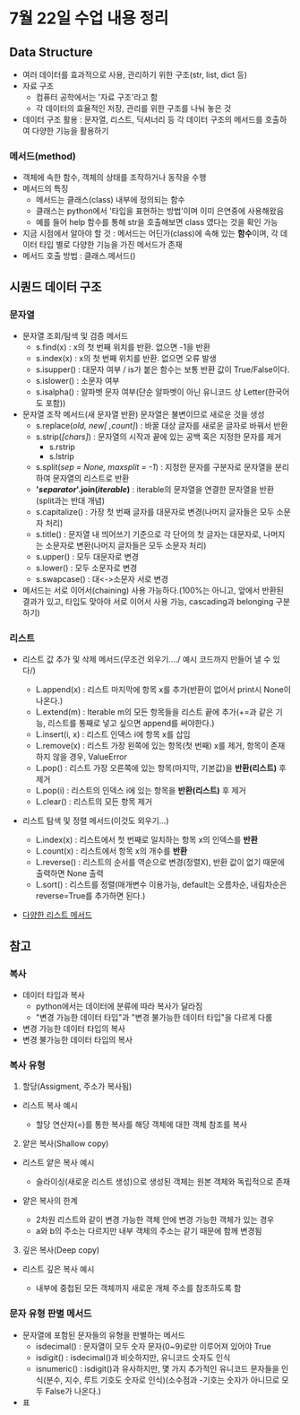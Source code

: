 # 7월 22일 수업 내용 정리

## Data Structure
- 여러 데이터를 효과적으로 사용, 관리하기 위한 구조(str, list, dict 등)
- 자료 구조
    - 컴퓨터 공학에서는 '자료 구조'라고 함
    - 각 데이터의 효율적인 저장, 관리를 위한 구조를 나눠 놓은 것
- 데이터 구조 활용 : 문자열, 리스트, 딕셔너리 등 각 데이터 구조의 메서드를 호출하여 다양한 기능을 활용하기

### 메서드(method)
- 객체에 속한 함수, 객체의 상태를 조작하거나 동작을 수행
- 메서드의 특징
    - 메서드는 클래스(class) 내부에 정의되는 함수
    - 클래스는 python에서 '타입을 표현하는 방법'이며 이미 은연중에 사용해왔음
    - 예를 들어 help 함수를 통해 str을 호출해보면 class 였다는 것을 확인 가능
- 지금 시점에서 알아야 할 것 : 메서드는 어딘가(class)에 속해 있는 **함수**이며, 각 데이터 타입 별로 다양한 기능을 가진 메서드가 존재
- 메서드 호출 방법 : 클래스.메서드()

## 시퀀드 데이터 구조
### 문자열
- 문자열 조회/탐색 및 검증 메서드
    - s.find(x) : x의 첫 번째 위치를 반환. 없으면 -1을 반환
    - s.index(x) : x의 첫 번째 위치를 반환. 없으면 오류 발생
    - s.isupper() : 대문자 여부 / is가 붙은 함수는 보통 반환 값이 True/False이다.
    - s.islower() : 소문자 여부
    - s.isalpha() : 알파벳 문자 여부(단순 알파벳이 아닌 유니코드 상 Letter(한국어도 포함))
- 문자열 조작 메서드(새 문자열 반환) 문자열은 불변이므로 새로운 것을 생성
    - s.replace(*old, new[ ,count]*) : 바꿀 대상 글자를 새로운 글자로 바꿔서 반환
    - s.strip(*[chars]*) : 문자열의 시작과 끝에 있는 공백 혹은 지정한 문자를 제거
        - s.rstrip
        - s.lstrip
    - s.split(*sep = None, maxsplit = -1*) : 지정한 문자를 구분자로 문자열을 분리하여 문자열의 리스트로 반환
    - **'*separator*'.join(*iterable*)** : iterable의 문자열을 연결한 문자열을 반환(split과는 반대 개념)
    - s.capitalize() : 가장 첫 번째 글자를 대문자로 변경(나머지 글자들은 모두 소문자 처리)
    - s.title() : 문자열 내 띄어쓰기 기준으로 각 단어의 첫 글자는 대문자로, 나머지는 소문자로 변환(나머지 글자들은 모두 소문자 처리)
    - s.upper() : 모두 대문자로 변경
    - s.lower() : 모두 소문자로 변경
    - s.swapcase() : 대<->소문자 서로 변경
- 메서드는 서로 이어서(chaining) 사용 가능하다.(100%는 아니고, 앞에서 반환된 결과가 있고, 타입도 맞아야 서로 이어서 사용 가능, cascading과 belonging 구분하기)

### 리스트
- 리스트 값 추가 및 삭제 메서드(무조건 외우기..../ 예시 코드까지 만들어 낼 수 있다/)
    - L.append(x) : 리스트 마지막에 항목 x를 추가(반환이 없어서 print시 None이 나온다.)
    - L.extend(m) : Iterable m의 모든 항목들을 리스트 끝에 추가(+=과 같은 기능, 리스트를 통째로 넣고 싶으면 append를 써야한다.)
    - L.insert(i, x) : 리스트 인덱스 i에 항목 x를 삽입
    - L.remove(x) : 리스트 가장 왼쪽에 있는 항목(첫 번째) x를 제거, 항목이 존재하지 않을 경우, ValueError
    - L.pop() : 리스트 가장 오른쪽에 있는 항목(마지막, 기본값)을 **반환(리스트)** 후 제거
    - L.pop(i) : 리스트의 인덱스 i에 있는 항목을 **반환(리스트)** 후 제거
    - L.clear() : 리스트의 모든 항목 제거

- 리스트 탐색 및 정렬 메서드(이것도 외우기...)
    - L.index(x) : 리스트에서 첫 번째로 일치하는 항목 x의 인덱스를 **반환**
    - L.count(x) : 리스트에서 항목 x의 개수를 **반환**
    - L.reverse() : 리스트의 순서를 역순으로 변경(정렬X), 반환 값이 없기 때문에 출력하면 None 출력
    - L.sort() : 리스트를 정렬(매개변수 이용가능, default는 오름차순, 내림차순은 reverse=True를 추가하면 된다.)

- [다양한 리스트 메서드](https://docs.python.org/3.9/tutorial/datastructures.html#data-structures)

## 참고
### 복사
- 데이터 타입과 복사
    - python에서는 데이터에 분류에 따라 복사가 달라짐
    - "변경 가능한 데이터 타입"과 "변경 불가능한 데이터 타입"을 다르게 다룸
- 변경 가능한 데이터 타입의 복사
- 변경 불가능한 데이터 타입의 복사

### 복사 유형
1. 할당(Assigment, 주소가 복사됨)
- 리스트 복사 예시

    - 할당 연산자(=)를 통한 복사를 해당 객체에 대한 객체 참조를 복사

2. 얕은 복사(Shallow copy)
- 리스트 얕은 복사 예시

    - 슬라이싱(새로운 리스트 생성)으로 생성된 객체는 원본 객체와 독립적으로 존재
- 얕은 복사의 한계
    - 2차원 리스트와 같이 변경 가능한 객체 안에 변경 가능한 객체가 있는 경우
    - a와 b의 주소는 다르지만 내부 객체의 주소는 같기 때문에 함께 변경됨

3. 깊은 복사(Deep copy)
- 리스트 깊은 복사 예시

    - 내부에 중첩된 모든 객체까지 새로운 개체 주소를 참조하도록 함

### 문자 유형 판별 메서드
- 문자열에 포함된 문자들의 유형을 판별하는 메서드
    - isdecimal() : 문자열이 모두 숫자 문자(0~9)로만 이루어져 있어야 True
    - isdigit() : isdecimal()과 비슷하지만, 유니코드 숫자도 인식
    - isnumeric() : isdigit()과 유사하지만, 몇 가지 추가적인 유니코드 문자들을 인식(분수, 지수, 루트 기호도 숫자로 인식)(소수점과 -기호는 숫자가 아니므로 모두 False가 나온다.)
- 표